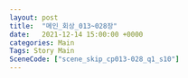 ```yaml
---
layout: post
title:  "메인_회상_013~028장"
date:   2021-12-14 15:00:00 +0000
categories: Main
Tags: Story Main
SceneCode: ["scene_skip_cp013-028_q1_s10"]
---
```

